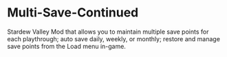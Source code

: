 # Multi-Save-Continued
Stardew Valley Mod that allows you to maintain multiple save points for each playthrough; auto save daily, weekly, or monthly; restore and manage save points from the Load menu in-game.

